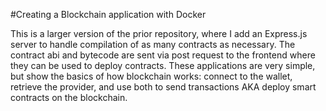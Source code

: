 #Creating a Blockchain application with Docker

This is a larger version of the prior repository, where I add an Express.js server to handle compilation of as many contracts as necessary. The contract abi and bytecode are sent via post request to the frontend where they can be used to deploy contracts. These applications are very simple, but show the basics of how blockchain works: connect to the wallet, retrieve the provider, and use both to send transactions AKA deploy smart contracts on the blockchain. 
